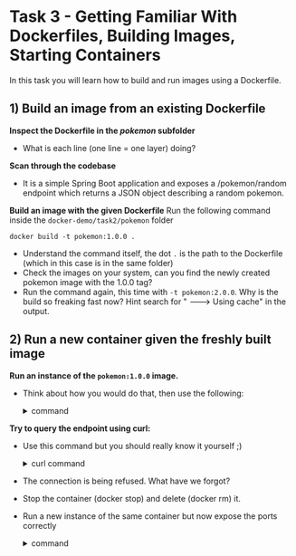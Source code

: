 # Task 3 - Getting Familiar With Dockerfiles, Building Images, Starting Containers

In this task you will learn how to build and run images using a Dockerfile.

## 1) Build an image from an existing Dockerfile
**Inspect the Dockerfile in the _pokemon_ subfolder**
- What is each line (one line = one layer) doing?

**Scan through the codebase**
- It is a simple Spring Boot application and exposes a /pokemon/random endpoint which returns a JSON object describing a random pokemon.

**Build an image with the given Dockerfile**
Run the following command inside the `docker-demo/task2/pokemon` folder
```
docker build -t pokemon:1.0.0 .
```
- Understand the command itself, the dot `.` is the path to the Dockerfile (which in this case is in the same folder)
- Check the images on your system, can you find the newly created pokemon image with the 1.0.0 tag?
- Run the command again, this time with `-t pokemon:2.0.0`. Why is the build so freaking fast now? Hint search for " ---> Using cache" in the output.

## 2) Run a new container given the freshly built image
**Run an instance of the `pokemon:1.0.0` image.**
- Think about how you would do that, then use the following:
    <details>
      <summary>command</summary>
    
    ```
    $ docker run pokemon:1.0.0
    ```
    </details>
**Try to query the endpoint using curl:**  
- Use this command but you should really know it yourself ;)  
    <details>
    <summary>curl command</summary>
    
    ```
    $ curl localhost:8000/pokemon/random
    ```
    </details>
- The connection is being refused. What have we forgot?
- Stop the container (docker stop) and delete (docker rm) it.
- Run a new instance of the same container but now expose the ports correctly
    <details>
    <summary>command</summary>

    ```
    $ docker run -p 8000:8000 pokemon:1.0.0
    ```
    note that you could also run the container in detached mode with
    ```
    $ docker run -d -p 8000:8000 pokemon:1.0.0
    ```
    </details>